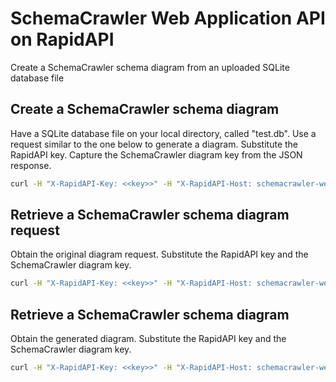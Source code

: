 # SchemaCrawler Web Application API on RapidAPI

Create a SchemaCrawler schema diagram from an uploaded SQLite database file


## Create a SchemaCrawler schema diagram

Have a SQLite database file on your local directory, called "test.db". Use a request similar to the one below to generate a diagram. Substitute the RapidAPI key. Capture the SchemaCrawler diagram key from the JSON response.

```sh
curl -H "X-RapidAPI-Key: <<key>>" -H "X-RapidAPI-Host: schemacrawler-web-application1.p.rapidapi.com" -H "Accept: application/json" -F "name=Sualeh Fatehi" -F "email=sualeh@hotmail.com" -F "file=@test.db" https://schemacrawler-web-application1.p.rapidapi.com/diagrams
```


## Retrieve a SchemaCrawler schema diagram request

Obtain the original diagram request. Substitute the RapidAPI key and the SchemaCrawler diagram key.

```sh
curl -H "X-RapidAPI-Key: <<key>>" -H "X-RapidAPI-Host: schemacrawler-web-application1.p.rapidapi.com" -H "Accept: application/json"  https://schemacrawler-web-application1.p.rapidapi.com/diagrams/<<diagram-key>>
```


## Retrieve a SchemaCrawler schema diagram

Obtain the generated diagram. Substitute the RapidAPI key and the SchemaCrawler diagram key.

```sh
curl -H "X-RapidAPI-Key: <<key>>" -H "X-RapidAPI-Host: schemacrawler-web-application1.p.rapidapi.com" -H "Accept: image/png"  https://schemacrawler-web-application1.p.rapidapi.com/diagrams/<<diagram-key>>/diagram --output diagram.png
```

